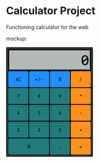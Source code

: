 # Calculator Project
Functioning calculator for the web

mockup:

<img src="https://github.com/jcmpdx/calculator/blob/main/calculator_mock.PNG" height="300px" width="auto" >
